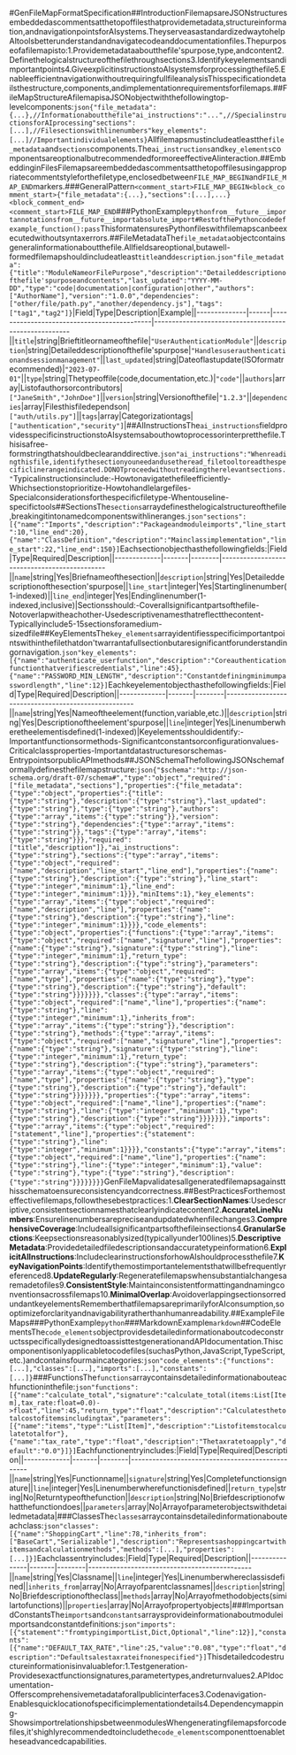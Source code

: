 #GenFileMapFormatSpecification##IntroductionFilemapsareJSONstructuresembeddedascommentsatthetopoffilesthatprovidemetadata,structureinformation,andnavigationpointsforAIsystems.TheyserveasastandardizedwaytohelpAItoolsbetterunderstandandnavigatecodeanddocumentationfiles.Thepurposeofafilemapisto:1.Providemetadataaboutthefile'spurpose,type,andcontent2.Definethelogicalstructureofthefilethroughsections3.Identifykeyelementsandimportantpoints4.GiveexplicitinstructionstoAIsystemsforprocessingthefile5.EnableefficientnavigationwithoutrequiringfullfileanalysisThisspecificationdetailsthestructure,components,andimplementationrequirementsforfilemaps.##FileMapStructureAfilemapisaJSONobjectwiththefollowingtop-levelcomponents:```json{"file_metadata":{...},//Informationaboutthefile"ai_instructions":"...",//SpecialinstructionsforAIprocessing"sections":[...],//Filesectionswithlinenumbers"key_elements":[...]//Importantindividualelements}```Allfilemapsmustincludeatleastthe`file_metadata`and`sections`components.The`ai_instructions`and`key_elements`componentsareoptionalbutrecommendedformoreeffectiveAIinteraction.##EmbeddinginFilesFilemapsareembeddedascommentsatthetopoffilesusingappropriatecommentstyleforthefiletype,enclosedbetween`FILE_MAP_BEGIN`and`FILE_MAP_END`markers.###GeneralPattern```<comment_start>FILE_MAP_BEGIN<block_comment_start>{"file_metadata":{...},"sections":[...],...}<block_comment_end><comment_start>FILE_MAP_END```###PythonExample```pythonfrom__future__importannotationsfrom__future__importabsolute_import#RestofthePythoncodedefexample_function():pass```ThisformatensuresPythonfileswithfilemapscanbeexecutedwithoutsyntaxerrors.##FileMetadataThe`file_metadata`objectcontainsgeneralinformationaboutthefile.Allfieldsareoptional,butawell-formedfilemapshouldincludeatleast`title`and`description`.```json"file_metadata":{"title":"ModuleNameorFilePurpose","description":"Detaileddescriptionofthefile'spurposeandcontents","last_updated":"YYYY-MM-DD","type":"code|documentation|configuration|other","authors":["AuthorName"],"version":"1.0.0","dependencies":["other/file/path.py","another/dependency.js"],"tags":["tag1","tag2"]}```|Field|Type|Description|Example||--------------|------|--------------------------------------------|------------------------------------------------------||`title`|string|Brieftitleornameofthefile|`"UserAuthenticationModule"`||`description`|string|Detaileddescriptionofthefile'spurpose|`"Handlesuserauthenticationandsessionmanagement"`||`last_updated`|string|Dateoflastupdate(ISOformatrecommended)|`"2023-07-01"`||`type`|string|Thetypeoffile(code,documentation,etc.)|`"code"`||`authors`|array|Listofauthorsorcontributors|`["JaneSmith","JohnDoe"]`||`version`|string|Versionofthefile|`"1.2.3"`||`dependencies`|array|Filesthisfiledependson|`["auth/utils.py"]`||`tags`|array|Categorizationtags|`["authentication","security"]`|##AIInstructionsThe`ai_instructions`fieldprovidesspecificinstructionstoAIsystemsabouthowtoprocessorinterpretthefile.Thisisafree-formstringthatshouldbeclearanddirective.```json"ai_instructions":"Whenreadingthisfile,identifythesectionyouneedandusetheread_filetooltoreadthespecificlinerangeindicated.DONOTproceedwithoutreadingtherelevantsections."```Typicalinstructionsinclude:-Howtonavigatethefileefficiently-Whichsectionstoprioritize-Howtohandlelargefiles-Specialconsiderationsforthespecificfiletype-Whentouseline-specifictools##SectionsThe`sections`arraydefinesthelogicalstructureofthefile,breakingitintonamedcomponentswithlineranges.```json"sections":[{"name":"Imports","description":"Packageandmoduleimports","line_start":10,"line_end":20},{"name":"ClassDefinition","description":"Mainclassimplementation","line_start":22,"line_end":150}]```Eachsectionobjecthasthefollowingfields:|Field|Type|Required|Description||-------------|-------|--------|---------------------------------------------||`name`|string|Yes|Briefnameofthesection||`description`|string|Yes|Detaileddescriptionofthesection'spurpose||`line_start`|integer|Yes|Startinglinenumber(1-indexed)||`line_end`|integer|Yes|Endinglinenumber(1-indexed,inclusive)|Sectionsshould:-Coverallsignificantpartsofthefile-Notoverlapwitheachother-Usedescriptivenamesthatreflectthecontent-Typicallyinclude5-15sectionsforamedium-sizedfile##KeyElementsThe`key_elements`arrayidentifiesspecificimportantpointswithinthefilethatdon'twarrantafullsectionbutaresignificantforunderstandingornavigation.```json"key_elements":[{"name":"authenticate_userfunction","description":"Coreauthenticationfunctionthatverifiescredentials","line":45},{"name":"PASSWORD_MIN_LENGTH","description":"Constantdefiningminimumpasswordlength","line":12}]```Eachkeyelementobjecthasthefollowingfields:|Field|Type|Required|Description||-------------|-------|--------|----------------------------------------------------||`name`|string|Yes|Nameoftheelement(function,variable,etc.)||`description`|string|Yes|Descriptionoftheelement'spurpose||`line`|integer|Yes|Linenumberwheretheelementisdefined(1-indexed)|Keyelementsshouldidentify:-Importantfunctionsormethods-Significantconstantsorconfigurationvalues-Criticalclassproperties-Importantdatastructuresorschemas-EntrypointsorpublicAPImethods##JSONSchemaThefollowingJSONschemaformallydefinesthefilemapstructure:```json{"$schema":"http://json-schema.org/draft-07/schema#","type":"object","required":["file_metadata","sections"],"properties":{"file_metadata":{"type":"object","properties":{"title":{"type":"string"},"description":{"type":"string"},"last_updated":{"type":"string"},"type":{"type":"string"},"authors":{"type":"array","items":{"type":"string"}},"version":{"type":"string"},"dependencies":{"type":"array","items":{"type":"string"}},"tags":{"type":"array","items":{"type":"string"}}},"required":["title","description"]},"ai_instructions":{"type":"string"},"sections":{"type":"array","items":{"type":"object","required":["name","description","line_start","line_end"],"properties":{"name":{"type":"string"},"description":{"type":"string"},"line_start":{"type":"integer","minimum":1},"line_end":{"type":"integer","minimum":1}}},"minItems":1},"key_elements":{"type":"array","items":{"type":"object","required":["name","description","line"],"properties":{"name":{"type":"string"},"description":{"type":"string"},"line":{"type":"integer","minimum":1}}}},"code_elements":{"type":"object","properties":{"functions":{"type":"array","items":{"type":"object","required":["name","signature","line"],"properties":{"name":{"type":"string"},"signature":{"type":"string"},"line":{"type":"integer","minimum":1},"return_type":{"type":"string"},"description":{"type":"string"},"parameters":{"type":"array","items":{"type":"object","required":["name","type"],"properties":{"name":{"type":"string"},"type":{"type":"string"},"description":{"type":"string"},"default":{"type":"string"}}}}}}},"classes":{"type":"array","items":{"type":"object","required":["name","line"],"properties":{"name":{"type":"string"},"line":{"type":"integer","minimum":1},"inherits_from":{"type":"array","items":{"type":"string"}},"description":{"type":"string"},"methods":{"type":"array","items":{"type":"object","required":["name","signature","line"],"properties":{"name":{"type":"string"},"signature":{"type":"string"},"line":{"type":"integer","minimum":1},"return_type":{"type":"string"},"description":{"type":"string"},"parameters":{"type":"array","items":{"type":"object","required":["name","type"],"properties":{"name":{"type":"string"},"type":{"type":"string"},"description":{"type":"string"},"default":{"type":"string"}}}}}}},"properties":{"type":"array","items":{"type":"object","required":["name","line"],"properties":{"name":{"type":"string"},"line":{"type":"integer","minimum":1},"type":{"type":"string"},"description":{"type":"string"}}}}}}},"imports":{"type":"array","items":{"type":"object","required":["statement","line"],"properties":{"statement":{"type":"string"},"line":{"type":"integer","minimum":1}}}},"constants":{"type":"array","items":{"type":"object","required":["name","line"],"properties":{"name":{"type":"string"},"line":{"type":"integer","minimum":1},"value":{"type":"string"},"type":{"type":"string"},"description":{"type":"string"}}}}}}}}```GenFileMapvalidatesallgeneratedfilemapsagainstthisschematoensureconsistencyandcorrectness.##BestPracticesForthemosteffectivefilemaps,followthesebestpractices:1.**ClearSectionNames**:Usedescriptive,consistentsectionnamesthatclearlyindicatecontent2.**AccurateLineNumbers**:Ensurelinenumbersarepreciseandupdatedwhenfilechanges3.**ComprehensiveCoverage**:Includeallsignificantpartsofthefileinsections4.**GranularSections**:Keepsectionsreasonablysized(typicallyunder100lines)5.**DescriptiveMetadata**:Providedetailedfiledescriptionsandaccuratetypeinformation6.**ExplicitAIInstructions**:IncludeclearinstructionsforhowAIshouldprocessthefile7.**KeyNavigationPoints**:Identifythemostimportantelementsthatwillbefrequentlyreferenced8.**UpdateRegularly**:Regeneratefilemapswhensubstantialchangesaremadetofiles9.**ConsistentStyle**:Maintainconsistentformattingandnamingconventionsacrossfilemaps10.**MinimalOverlap**:AvoidoverlappingsectionsorredundantkeyelementsRememberthatfilemapsareprimarilyforAIconsumption,sooptimizeforclarityandnavigabilityratherthanhumanreadability.##ExampleFileMaps###PythonExample```python```###MarkdownExample```markdown```##CodeElementsThe`code_elements`objectprovidesdetailedinformationaboutcodeconstructsspecificallydesignedtoassisttestgenerationandAPIdocumentation.Thiscomponentisonlyapplicabletocodefiles(suchasPython,JavaScript,TypeScript,etc.)andcontainsfourmaincategories:```json"code_elements":{"functions":[...],"classes":[...],"imports":[...],"constants":[...]}```###FunctionsThe`functions`arraycontainsdetailedinformationabouteachfunctioninthefile:```json"functions":[{"name":"calculate_total","signature":"calculate_total(items:List[Item],tax_rate:float=0.0)->float","line":45,"return_type":"float","description":"Calculatesthetotalcostofitemsincludingtax","parameters":[{"name":"items","type":"List[Item]","description":"Listofitemstocalculatetotalfor"},{"name":"tax_rate","type":"float","description":"Thetaxratetoapply","default":"0.0"}]}]```Eachfunctionentryincludes:|Field|Type|Required|Description||-------------|-------|--------|-------------------------------------------------||`name`|string|Yes|Functionname||`signature`|string|Yes|Completefunctionsignature||`line`|integer|Yes|Linenumberwherefunctionisdefined||`return_type`|string|No|Returntypeofthefunction||`description`|string|No|Briefdescriptionofwhatthefunctiondoes||`parameters`|array|No|Arrayofparameterobjectswithdetailedmetadata|###ClassesThe`classes`arraycontainsdetailedinformationabouteachclass:```json"classes":[{"name":"ShoppingCart","line":78,"inherits_from":["BaseCart","Serializable"],"description":"Representsashoppingcartwithitemsandcalculationmethods","methods":[...],"properties":[...]}]```Eachclassentryincludes:|Field|Type|Required|Description||---------------|-------|--------|----------------------------------------------||`name`|string|Yes|Classname||`line`|integer|Yes|Linenumberwhereclassisdefined||`inherits_from`|array|No|Arrayofparentclassnames||`description`|string|No|Briefdescriptionoftheclass||`methods`|array|No|Arrayofmethodobjects(similartofunctions)||`properties`|array|No|Arrayofpropertyobjects|###ImportsandConstantsThe`imports`and`constants`arraysprovideinformationaboutmoduleimportsandconstantdefinitions:```json"imports":[{"statement":"fromtypingimportList,Dict,Optional","line":12}],"constants":[{"name":"DEFAULT_TAX_RATE","line":25,"value":"0.08","type":"float","description":"Defaultsalestaxrateifnonespecified"}]```Thisdetailedcodestructureinformationisinvaluablefor:1.Testgeneration-Providesexactfunctionsignatures,parametertypes,andreturnvalues2.APIdocumentation-Offerscomprehensivemetadataforallpublicinterfaces3.Codenavigation-Enablesquicklocationofspecificimplementationdetails4.Dependencymapping-ShowsimportrelationshipsbetweenmodulesWhengeneratingfilemapsforcodefiles,it'shighlyrecommendedtoincludethe`code_elements`componenttoenabletheseadvancedcapabilities.